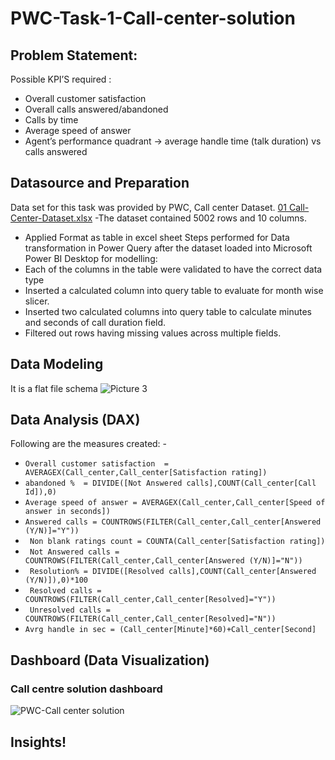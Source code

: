 # PWC-Task-1-Call-center-solution
## Problem Statement:
Possible KPI’S required :
- Overall customer satisfaction
- Overall calls answered/abandoned
- Calls by time
- Average speed of answer
- Agent’s performance quadrant -> average handle time (talk duration) vs calls answered
## Datasource and Preparation
Data set for this task was provided by PWC, Call center Dataset. [01 Call-Center-Dataset.xlsx](https://github.com/AnjaliM-9/PWC-Task-1--Call-center-solution/files/14696709/01.Call-Center-Dataset.xlsx)
-The dataset contained  5002 rows and 10 columns.
- Applied Format as table in excel sheet
Steps performed for Data transformation in Power Query after the dataset loaded into Microsoft Power BI Desktop for modelling:
- Each of the columns in the table were validated to have the correct data type
- Inserted a calculated column into query table to evaluate for month wise slicer.
- Inserted two calculated columns into query table to calculate  minutes and seconds of call duration field.
- Filtered out rows having missing values across multiple fields.
## Data Modeling
It is a flat file schema
![Picture 3](https://github.com/AnjaliM-9/PWC-Task-1--Call-center-solution/assets/155083462/831dc5cc-6692-4fae-a618-291a5b1599e8)
## Data Analysis (DAX)
Following are the measures created: -
-  ```Overall customer satisfaction  = AVERAGEX(Call_center,Call_center[Satisfaction rating])```
- ```abandoned %  = DIVIDE([Not Answered calls],COUNT(Call_center[Call Id]),0)```
- ```Average speed of answer = AVERAGEX(Call_center,Call_center[Speed of answer in seconds])```
- ```Answered calls = COUNTROWS(FILTER(Call_center,Call_center[Answered (Y/N)]="Y"))```
- ``` Non blank ratings count = COUNTA(Call_center[Satisfaction rating])```
- ``` Not Answered calls = COUNTROWS(FILTER(Call_center,Call_center[Answered (Y/N)]="N"))```
- ``` Resolution% = DIVIDE([Resolved calls],COUNT(Call_center[Answered (Y/N)]),0)*100```
- ``` Resolved calls = COUNTROWS(FILTER(Call_center,Call_center[Resolved]="Y"))```
- ``` Unresolved calls = COUNTROWS(FILTER(Call_center,Call_center[Resolved]="N"))```
- ```Avrg handle in sec = (Call_center[Minute]*60)+Call_center[Second]```
## Dashboard (Data Visualization)
### Call centre solution dashboard

![PWC-Call center solution](https://github.com/AnjaliM-9/PWC-Task-1--Call-center-solution/assets/155083462/9f78a643-012c-4ac3-a1d6-37222159e4b3)
## Insights!








